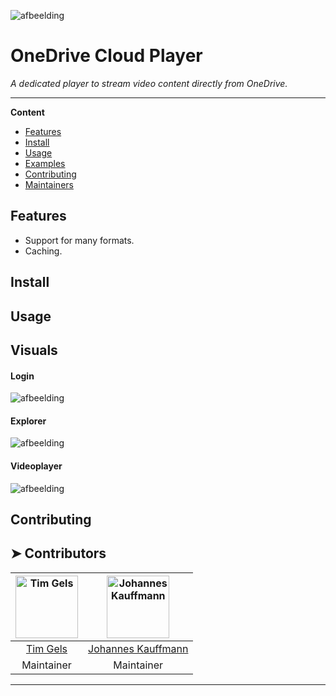  ![afbeelding](https://user-images.githubusercontent.com/43609220/89718191-6da81600-d9bd-11ea-99f5-bfd5374ccffb.png)


# OneDrive Cloud Player
  <p>
     <i>A dedicated player to stream video content directly from OneDrive.</i>
  </p>
  <p>

  </p>
</div>

---

**Content**

* [Features](##features)
* [Install](##install)
* [Usage](##usage)
* [Examples](##exemples)
* [Contributing](##contributing)
* [Maintainers](##maintainers)

## Features
* Support for many formats.
* Caching.

## Install



## Usage


## Visuals
#### Login
![afbeelding](https://user-images.githubusercontent.com/43609220/89719689-45271880-d9cb-11ea-85b9-cb815a7d8b0a.png)

#### Explorer
![afbeelding](https://user-images.githubusercontent.com/43609220/89719745-deeec580-d9cb-11ea-9b1a-b60ab61b2914.png)

#### Videoplayer
![afbeelding](https://user-images.githubusercontent.com/43609220/89719678-26c11d00-d9cb-11ea-896c-cb78a61276d3.png)
## Contributing


## ➤ Contributors
	

| [<img alt="Tim Gels" src="https://avatars3.githubusercontent.com/u/43609220?s=460&u=301043a4d183eae1d1ea4b9c55ae8b7149e2efc2&v=4" width="100">](https://github.com/GrandDynamo) | [<img alt="Johannes Kauffmann" src="https://avatars3.githubusercontent.com/u/19662702?s=460&u=e1399f283badce5f1ac3b2356faff73bf5b9d4a0&v=4" width="100">](https://github.com/JohannesKauffmann) | 
|:--------------------------------------------------:|:--------------------------------------------------:|
| [Tim Gels](https://github.com/GrandDynamo) |  [Johannes Kauffmann](https://github.com/JohannesKauffmann) |
| Maintainer                                               |                      Maintainer                            |


---
